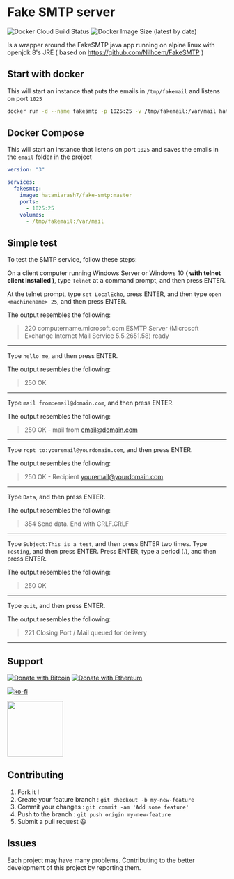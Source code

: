 # Fake SMTP server

![Docker Cloud Build Status](https://img.shields.io/docker/cloud/build/hatamiarash7/fake-smtp) ![Docker Image Size (latest by date)](https://img.shields.io/docker/image-size/hatamiarash7/fake-smtp)

Is a wrapper around the FakeSMTP java app running on alpine linux with openjdk 8's JRE ( based on <https://github.com/Nilhcem/FakeSMTP> )

## Start with docker

This will start an instance that puts the emails in `/tmp/fakemail` and listens on port `1025`

```bash
docker run -d --name fakesmtp -p 1025:25 -v /tmp/fakemail:/var/mail hatamiarash7/fake-smtp:master
```

## Docker Compose

This will start an instance that listens on port `1025` and saves the emails in the `email` folder in the project

```yaml
version: "3"

services:
  fakesmtp:
    image: hatamiarash7/fake-smtp:master
    ports:
      - 1025:25
    volumes:
      - /tmp/fakemail:/var/mail
```

## Simple test

To test the SMTP service, follow these steps:

On a client computer running Windows Server or Windows 10 **( with telnet client installed )**, type
`Telnet` at a command prompt, and then press ENTER.

At the telnet prompt, type `set LocalEcho`, press ENTER, and then type `open <machinename> 25`, and then press ENTER.

The output resembles the following:

> 220 computername.microsoft.com ESMTP Server (Microsoft Exchange Internet Mail Service 5.5.2651.58) ready

---

Type `hello me`, and then press ENTER.

The output resembles the following:

> 250 OK

---

Type `mail from:email@domain.com`, and then press ENTER.

The output resembles the following:

> 250 OK - mail from <email@domain.com>

---

Type `rcpt to:youremail@yourdomain.com`, and then press ENTER.

The output resembles the following:

> 250 OK - Recipient <youremail@yourdomain.com>

---

Type `Data`, and then press ENTER.

The output resembles the following:

> 354 Send data. End with CRLF.CRLF

---

Type `Subject:This is a test`, and then press ENTER two times.
Type `Testing`, and then press ENTER.
Press ENTER, type a period (.), and then press ENTER.

The output resembles the following:

> 250 OK

---

Type `quit`, and then press ENTER.

The output resembles the following:

> 221 Closing Port / Mail queued for delivery

---

## Support

[![Donate with Bitcoin](https://en.cryptobadges.io/badge/micro/3GhT2ABRuHuXGNzP6DH5KvLZRTXCBKkx2y)](https://en.cryptobadges.io/donate/3GhT2ABRuHuXGNzP6DH5KvLZRTXCBKkx2y) [![Donate with Ethereum](https://en.cryptobadges.io/badge/micro/0x4832fd8e2cfade141dc4873cc00cf77de604edde)](https://en.cryptobadges.io/donate/0x4832fd8e2cfade141dc4873cc00cf77de604edde)

[![ko-fi](https://www.ko-fi.com/img/githubbutton_sm.svg)](https://ko-fi.com/D1D1WGU9)

<div><a href="https://payping.ir/@hatamiarash7"><img src="https://cdn.payping.ir/statics/Payping-logo/Trust/blue.svg" height="128" width="128"></a></div>

## Contributing

1. Fork it !
2. Create your feature branch : `git checkout -b my-new-feature`
3. Commit your changes : `git commit -am 'Add some feature'`
4. Push to the branch : `git push origin my-new-feature`
5. Submit a pull request 😃

## Issues

Each project may have many problems. Contributing to the better development of this project by reporting them.
